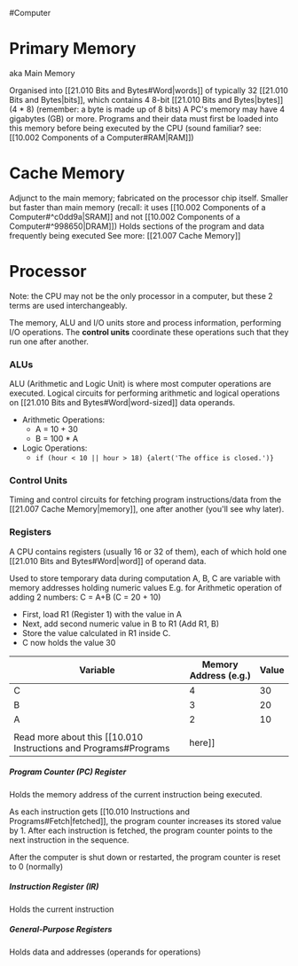#Computer 

# Primary Memory
aka Main Memory

Organised into [[21.010 Bits and Bytes#Word|words]] of typically 32 [[21.010 Bits and Bytes|bits]], which contains 4 8-bit [[21.010 Bits and Bytes|bytes]] (4 * 8)
(remember: a byte is made up of 8 bits)
A PC's memory may have 4 gigabytes (GB) or more.
Programs and their data must first be loaded into this memory before being executed by the CPU (sound familiar? see: [[10.002 Components of a Computer#RAM|RAM]])

# Cache Memory
Adjunct to the main memory; fabricated on the processor chip itself.
Smaller but faster than main memory (recall: it uses [[10.002 Components of a Computer#^c0dd9a|SRAM]] and not [[10.002 Components of a Computer#^998650|DRAM]])
Holds sections of the program and data frequently being executed
See more: [[21.007 Cache Memory]]

# Processor
Note: the CPU may not be the only processor in a computer, but these 2 terms are used interchangeably.

The memory, ALU and I/O units store and process information, performing I/O operations.
The **control units** coordinate these operations such that they run one after another.
### ALUs
ALU (Arithmetic and Logic Unit) is where most computer operations are executed.
Logical circuits for performing arithmetic and logical operations on [[21.010 Bits and Bytes#Word|word-sized]] data operands.
- Arithmetic Operations:
	- A = 10 + 30
	- B = 100 * A
- Logic Operations:
	- `if (hour < 10 || hour > 18) {alert('The office is closed.')}`

### Control Units
Timing and control circuits for fetching program instructions/data from the [[21.007 Cache Memory|memory]], one after another (you'll see why later).

### Registers
A CPU contains registers (usually 16 or 32 of them), each of which hold one [[21.010 Bits and Bytes#Word|word]] of operand data.

Used to store temporary data during computation
A, B, C are variable with memory addresses holding numeric values
E.g. for Arithmetic operation of adding 2 numbers: C = A+B (C = 20 + 10)
- First, load R1 (Register 1) with the value in A
- Next, add second numeric value in B to R1 (Add R1, B)
- Store the value calculated in R1 inside C.
- C now holds the value 30

| Variable | Memory Address (e.g.) | Value |
| -------- | --------------------- | ----- |
| C        | 4                     | 30    |
| B        | 3                     | 20    |
| A        | 2                     | 10    |
|          |                       |       |
Read more about this [[10.010 Instructions and Programs#Programs|here]]

##### Program Counter (PC) Register
Holds the memory address of the current instruction being executed.

As each instruction gets [[10.010 Instructions and Programs#Fetch|fetched]], the program counter increases its stored value by 1.
After each instruction is fetched, the program counter points to the next instruction in the sequence.

After the computer is shut down or restarted, the program counter is reset to 0 (normally)

##### Instruction Register (IR)
Holds the current instruction
##### General-Purpose Registers
Holds data and addresses (operands for operations)

